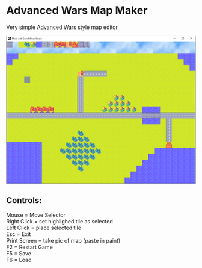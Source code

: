# Advanced Wars Map Maker

Very simple Advanced Wars style map editor  

![Screenshot](https://github.com/timeblade0/advanced_wars_map_maker/blob/main/screenshot.png)

Controls:  
-----------------------------------  
Mouse = Move Selector  
Right Click = set highlighed tile as selected  
Left Click = place selected tile  
Esc = Exit  
Print Screen = take pic of map (paste in paint)  
F2 = Restart Game  
F5 = Save  
F6 = Load 
